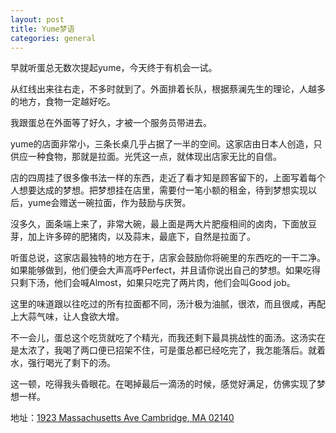 ```yaml
---
layout: post
title: Yume梦语
categories: general
---
```


早就听蛋总无数次提起yume，今天终于有机会一试。

从红线出来往右走，不多时就到了。外面排着长队，根据蔡澜先生的理论，人越多的地方，食物一定越好吃。

我跟蛋总在外面等了好久，才被一个服务员带进去。

yume的店面非常小，三条长桌几乎占据了一半的空间。这家店由日本人创造，只供应一种食物，那就是拉面。光凭这一点，就体现出店家无比的自信。

店的四周挂了很多像书法一样的东西，走近了看才知是顾客留下的，上面写着每个人想要达成的梦想。把梦想挂在店里，需要付一笔小额的租金，待到梦想实现以后，yume会赠送一碗拉面，作为鼓励与庆贺。

沒多久，面条端上来了，非常大碗，最上面是两大片肥瘦相间的卤肉，下面放豆芽，加上许多碎的肥猪肉，以及蒜末，最底下，自然是拉面了。

听蛋总说，这家店最独特的地方在于，店家会鼓励你将碗里的东西吃的一干二净。如果能够做到，他们便会大声高呼Perfect，并且请你说出自己的梦想。如果吃得只剩下汤，他们会喊Almost，如果只吃完了两片肉，他们会叫Good job。

这里的味道跟以往吃过的所有拉面都不同，汤汁极为油腻，很浓，而且很咸，再配上大蒜气味，让人食欲大增。

不一会儿，蛋总这个吃货就吃了个精光，而我还剩下最具挑战性的面汤。这汤实在是太浓了，我喝了两口便已招架不住，可是蛋总都已经吃完了，我怎能落后。就着水，强行喝光了剩下的汤。

这一顿，吃得我头昏眼花。在喝掉最后一滴汤的时候，感觉好满足，仿佛实现了梦想一样。

地址：[1923 Massachusetts Ave Cambridge, MA 02140](https://www.google.com/maps/place/Yume+Wo+Katare/@42.389408,-71.119699,17z/data=!3m1!4b1!4m2!3m1!1s0x89e3773d73268287:0x22f200cb4e5b91d)
